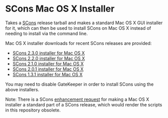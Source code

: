 SCons Mac OS X Installer
========================

Takes a [SCons](http://www.scons.org/) release tarball and makes a standard Mac OS X GUI installer for it, which can then be used to install SCons on Mac OS X instead of needing to install via the command line.

Mac OS X installer downloads for recent SCons releases are provided:

* [SCons 2.3.0 installer for Mac OS X](https://www.dropbox.com/s/odiu33wtwyewm81/SCons-2.3.0.pkg)
* [SCons 2.2.0 installer for Mac OS X](https://www.dropbox.com/s/5vy3vmqkkinyzhb/SCons-2.2.0.pkg)
* [SCons 2.1.0 installer for Mac OS X](https://www.dropbox.com/s/m0yt8y08gl62vwg/SCons-2.1.0.pkg)
* [SCons 2.0.1 installer for Mac OS X](https://www.dropbox.com/s/9wh2mk8znus137b/SCons-2.0.1.pkg)
* [SCons 1.3.1 installer for Mac OS X](https://www.dropbox.com/s/mig2qvzphkst4sj/SCons-1.3.1.pkg)

You may need to disable GateKeeper in order to install SCons using the above installers.

Note: There is a SCons [enhancement request](http://scons.tigris.org/issues/show_bug.cgi?id=2681) for making a Mac OS X installer a standard part of a SCons release, which would render the scripts in this repository obsolete.
